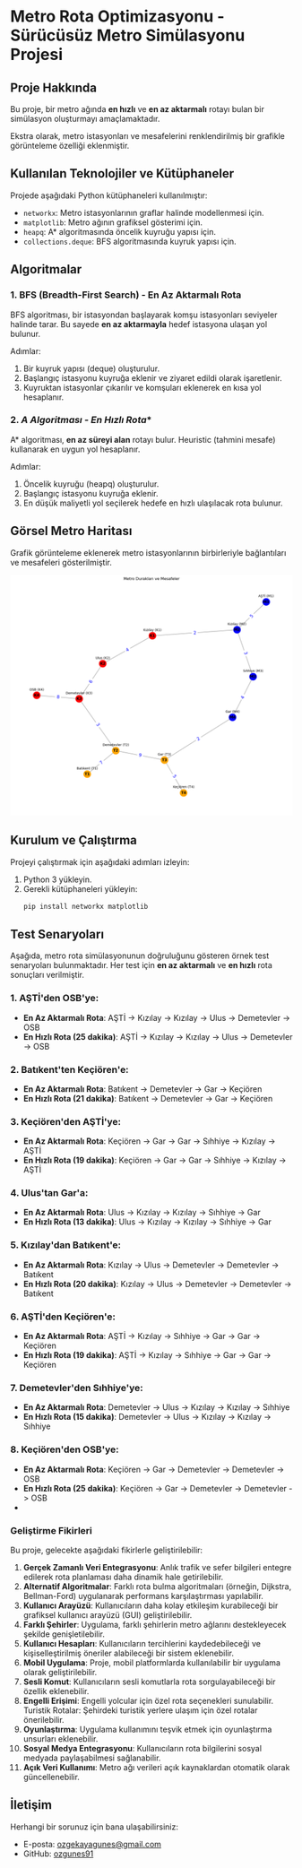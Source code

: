 # Metro Rota Optimizasyonu - Sürücüsüz Metro Simülasyonu Projesi

## Proje Hakkında
Bu proje, bir metro ağında **en hızlı** ve **en az aktarmalı** rotayı bulan bir simülasyon oluşturmayı amaçlamaktadır.

Ekstra olarak, metro istasyonları ve mesafelerini renklendirilmiş bir grafikle görünteleme özelliği eklenmiştir.

## Kullanılan Teknolojiler ve Kütüphaneler
Projede aşağıdaki Python kütüphaneleri kullanılmıştır:
- `networkx`: Metro istasyonlarının graflar halinde modellenmesi için.
- `matplotlib`: Metro ağının grafiksel gösterimi için.
- `heapq`: A* algoritmasında öncelik kuyruğu yapısı için.
- `collections.deque`: BFS algoritmasında kuyruk yapısı için.

## Algoritmalar

### 1. **BFS (Breadth-First Search) - En Az Aktarmalı Rota**
BFS algoritması, bir istasyondan başlayarak komşu istasyonları seviyeler halinde tarar.
Bu sayede **en az aktarmayla** hedef istasyona ulaşan yol bulunur.

Adımlar:
1. Bir kuyruk yapısı (deque) oluşturulur.
2. Başlangıç istasyonu kuyruğa eklenir ve ziyaret edildi olarak işaretlenir.
3. Kuyruktan istasyonlar çıkarılır ve komşuları eklenerek en kısa yol hesaplanır.

### 2. **A* Algoritması - En Hızlı Rota**
A* algoritması, **en az süreyi alan** rotayı bulur. Heuristic (tahmini mesafe) kullanarak en uygun yol hesaplanır.

Adımlar:
1. Öncelik kuyruğu (heapq) oluşturulur.
2. Başlangıç istasyonu kuyruğa eklenir.
3. En düşük maliyetli yol seçilerek hedefe en hızlı ulaşılacak rota bulunur.

## Görsel Metro Haritası
Grafik görünteleme eklenerek metro istasyonlarının birbirleriyle bağlantıları ve mesafeleri gösterilmiştir.

![Metro Haritası](metro_haritasi.png)

## Kurulum ve Çalıştırma
Projeyi çalıştırmak için aşağıdaki adımları izleyin:
1. Python 3 yükleyin.
2. Gerekli kütüphaneleri yükleyin:
   ```bash
   pip install networkx matplotlib

## Test Senaryoları
Aşağıda, metro rota simülasyonunun doğruluğunu gösteren örnek test senaryoları bulunmaktadır. Her test için **en az aktarmalı** ve **en hızlı** rota sonuçları verilmiştir.

### 1. AŞTİ'den OSB'ye:
- **En Az Aktarmalı Rota**: AŞTİ -> Kızılay -> Kızılay -> Ulus -> Demetevler -> OSB
- **En Hızlı Rota (25 dakika)**: AŞTİ -> Kızılay -> Kızılay -> Ulus -> Demetevler -> OSB

### 2. Batıkent'ten Keçiören'e:
- **En Az Aktarmalı Rota**: Batıkent -> Demetevler -> Gar -> Keçiören
- **En Hızlı Rota (21 dakika)**: Batıkent -> Demetevler -> Gar -> Keçiören

### 3. Keçiören'den AŞTİ'ye:
- **En Az Aktarmalı Rota**: Keçiören -> Gar -> Gar -> Sıhhiye -> Kızılay -> AŞTİ
- **En Hızlı Rota (19 dakika)**: Keçiören -> Gar -> Gar -> Sıhhiye -> Kızılay -> AŞTİ

### 4. Ulus'tan Gar'a:
- **En Az Aktarmalı Rota**: Ulus -> Kızılay -> Kızılay -> Sıhhiye -> Gar
- **En Hızlı Rota (13 dakika)**: Ulus -> Kızılay -> Kızılay -> Sıhhiye -> Gar

### 5. Kızılay'dan Batıkent'e:
- **En Az Aktarmalı Rota**: Kızılay -> Ulus -> Demetevler -> Demetevler -> Batıkent
- **En Hızlı Rota (20 dakika)**: Kızılay -> Ulus -> Demetevler -> Demetevler -> Batıkent

### 6. AŞTİ'den Keçiören'e:
- **En Az Aktarmalı Rota**: AŞTİ -> Kızılay -> Sıhhiye -> Gar -> Gar -> Keçiören
- **En Hızlı Rota (19 dakika)**: AŞTİ -> Kızılay -> Sıhhiye -> Gar -> Gar -> Keçiören

### 7. Demetevler'den Sıhhiye'ye:
- **En Az Aktarmalı Rota**: Demetevler -> Ulus -> Kızılay -> Kızılay -> Sıhhiye
- **En Hızlı Rota (15 dakika)**: Demetevler -> Ulus -> Kızılay -> Kızılay -> Sıhhiye

### 8. Keçiören'den OSB'ye:
- **En Az Aktarmalı Rota**: Keçiören -> Gar -> Demetevler -> Demetevler -> OSB
- **En Hızlı Rota (25 dakika)**: Keçiören -> Gar -> Demetevler -> Demetevler -> OSB
- 
### Geliştirme Fikirleri
Bu proje, gelecekte aşağıdaki fikirlerle geliştirilebilir:

1. **Gerçek Zamanlı Veri Entegrasyonu**: Anlık trafik ve sefer bilgileri entegre edilerek rota planlaması daha dinamik hale getirilebilir.
2. **Alternatif Algoritmalar**: Farklı rota bulma algoritmaları (örneğin, Dijkstra, Bellman-Ford) uygulanarak performans karşılaştırması yapılabilir.
3. **Kullanıcı Arayüzü**: Kullanıcıların daha kolay etkileşim kurabileceği bir grafiksel kullanıcı arayüzü (GUI) geliştirilebilir.
4. **Farklı Şehirler**: Uygulama, farklı şehirlerin metro ağlarını destekleyecek şekilde genişletilebilir.
5. **Kullanıcı Hesapları**: Kullanıcıların tercihlerini kaydedebileceği ve kişiselleştirilmiş öneriler alabileceği bir sistem eklenebilir.
6. **Mobil Uygulama**: Proje, mobil platformlarda kullanılabilir bir uygulama olarak geliştirilebilir.
7. **Sesli Komut**: Kullanıcıların sesli komutlarla rota sorgulayabileceği bir özellik eklenebilir.
8. **Engelli Erişimi**: Engelli yolcular için özel rota seçenekleri sunulabilir.
Turistik Rotalar: Şehirdeki turistik yerlere ulaşım için özel rotalar önerilebilir.
9. **Oyunlaştırma**: Uygulama kullanımını teşvik etmek için oyunlaştırma unsurları eklenebilir.
10. **Sosyal Medya Entegrasyonu**: Kullanıcıların rota bilgilerini sosyal medyada paylaşabilmesi sağlanabilir.
11. **Açık Veri Kullanımı**: Metro ağı verileri açık kaynaklardan otomatik olarak güncellenebilir.
    
## İletişim
Herhangi bir sorunuz için bana ulaşabilirsiniz:
- E-posta: ozgekayagunes@gmail.com
- GitHub: [ozgunes91](https://github.com/ozgunes91)   
